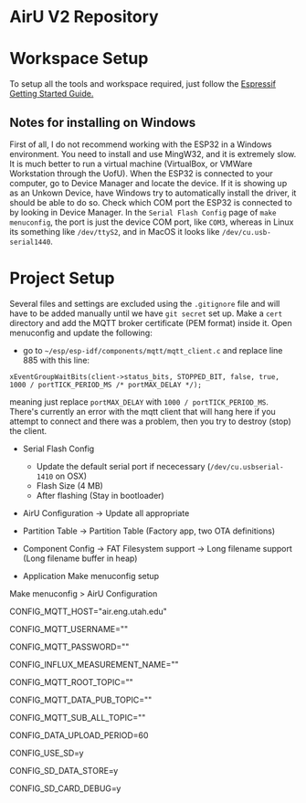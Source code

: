 # AirU V2 Repository

# Workspace Setup
To setup all the tools and workspace required, just follow the [Espressif Getting Started Guide.](https://docs.espressif.com/projects/esp-idf/en/latest/get-started/) 

## Notes for installing on Windows
First of all, I do not recommend working with the ESP32 in a Windows environment. You need to install and use MingW32, and it is extremely slow. It is much better to run a virtual machine (VirtualBox, or VMWare Workstation through the UofU). When the ESP32 is connected to your computer, go to Device Manager and locate the device. If it is showing up as an Unkown Device, have Windows try to automatically install the driver, it should be able to do so. Check which COM port the ESP32 is connected to by looking in Device Manager. In the `Serial Flash Config` page of `make menuconfig`, the port is just the device COM port, like `COM3`, whereas in Linux its something like `/dev/ttyS2`, and in MacOS it looks like `/dev/cu.usb-serial1440`. 

# Project Setup
Several files and settings are excluded using the `.gitignore` file and will have to be added manually until we have `git secret` set up. Make a `cert` directory and add the MQTT broker certificate (PEM format) inside it. Open menuconfig and update the following:
- go to `~/esp/esp-idf/components/mqtt/mqtt_client.c` and replace line 885 with this line:

`xEventGroupWaitBits(client->status_bits, STOPPED_BIT, false, true, 1000 / portTICK_PERIOD_MS /* portMAX_DELAY */);`

meaning just replace `portMAX_DELAY` with `1000 / portTICK_PERIOD_MS`. There's currently an error with the mqtt client that will hang here if you attempt to connect and there was a problem, then you try to destroy (stop) the client. 
- Serial Flash Config
    - Update the default serial port if nececessary (`/dev/cu.usbserial-1410` on OSX)
    - Flash Size (4 MB)
    - After flashing (Stay in bootloader)
- AirU Configuration -> Update all appropriate
- Partition Table -> Partition Table (Factory app, two OTA definitions)
- Component Config -> FAT Filesystem support -> Long filename support (Long filename buffer in heap)

- Application Make menuconfig setup

Make menuconfig > AirU Configuration

CONFIG_MQTT_HOST="air.eng.utah.edu"

CONFIG_MQTT_USERNAME="<private>"

CONFIG_MQTT_PASSWORD="<private>"

CONFIG_INFLUX_MEASUREMENT_NAME="<private>"

CONFIG_MQTT_ROOT_TOPIC="<private>"

CONFIG_MQTT_DATA_PUB_TOPIC="<private>"

CONFIG_MQTT_SUB_ALL_TOPIC="<private>"

CONFIG_DATA_UPLOAD_PERIOD=60

CONFIG_USE_SD=y

CONFIG_SD_DATA_STORE=y

CONFIG_SD_CARD_DEBUG=y




